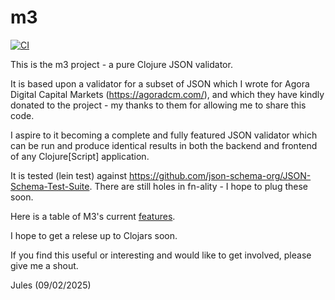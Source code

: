 # m3

[![CI](https://github.com/JulesGosnell/m3/actions/workflows/ci.yml/badge.svg)](https://github.com/JulesGosnell/m3/actions/workflows/ci.yml)

This is the m3 project - a pure Clojure JSON validator.

It is based upon a validator for a subset of JSON which I wrote for Agora Digital Capital Markets (https://agoradcm.com/), and which they have kindly donated to the project - my thanks to them for allowing me to share this code.

I aspire to it becoming a complete and fully featured JSON validator which can be run and produce identical results in both the backend and frontend of any Clojure[Script] application.

It is tested (lein test) against https://github.com/json-schema-org/JSON-Schema-Test-Suite. There are still holes in fn-ality - I hope to plug these soon.

Here is a table of M3's current [features](docs/features.html).

I hope to get a relese up to Clojars soon.

If you find this useful or interesting and would like to get involved, please give me a shout.


Jules (09/02/2025)

